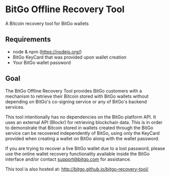 BitGo Offline Recovery Tool
===========================

A Bitcoin recovery tool for BitGo wallets

## Requirements

- node & npm (https://nodejs.org/)
- BitGo KeyCard that was provided upon wallet creation
- Your BitGo wallet password

## Goal

The BitGo Offline Recovery Tool provides BitGo customers with a mechanism to retrieve their Bitcoin stored with BitGo wallets without depending on BitGo's co-signing service or any of BitGo's backend services.

This tool intentionally has no dependencies on the BitGo platform API. It uses an external API (Blockr) for retrieving blockchain data. This is in order to demonstrate that Bitcoin stored in wallets created through the BitGo service can be recovered independently of BitGo, using only the KeyCard provided when creating a wallet on BitGo along with the wallet password.

If you are trying to recover a live BitGo wallet due to a lost password, please use the online wallet recovery functionality available inside the BitGo interface and/or contact support@bitgo.com for assistance.

This tool is also hosted at: http://bitgo.github.io/bitgo-recovery-tool/

